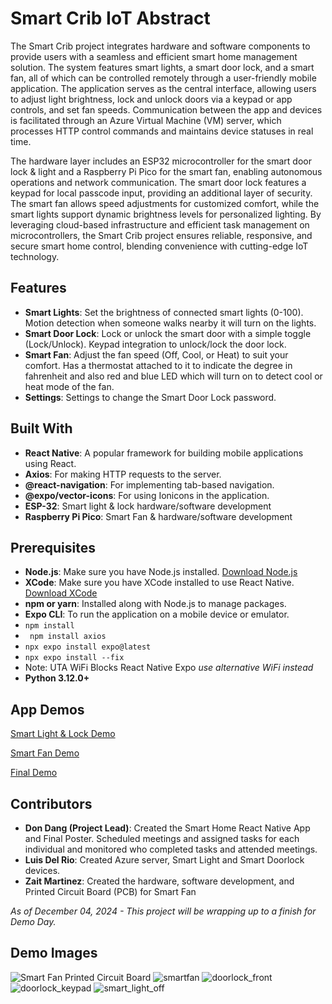 # Smart Crib IoT Abstract

The Smart Crib project integrates hardware and software components to provide users with a seamless and efficient smart home management solution. The system features smart lights, a smart door lock, and a smart fan, all of which can be controlled remotely through a user-friendly mobile application. The application serves as the central interface, allowing users to adjust light brightness, lock and unlock doors via a keypad or app controls, and set fan speeds. Communication between the app and devices is facilitated through an Azure Virtual Machine (VM) server, which processes HTTP control commands and maintains device statuses in real time.

The hardware layer includes an ESP32 microcontroller for the smart door lock & light and a Raspberry Pi Pico for the smart fan, enabling autonomous operations and network communication. The smart door lock features a keypad for local passcode input, providing an additional layer of security. The smart fan allows speed adjustments for customized comfort, while the smart lights support dynamic brightness levels for personalized lighting. By leveraging cloud-based infrastructure and efficient task management on microcontrollers, the Smart Crib project ensures reliable, responsive, and secure smart home control, blending convenience with cutting-edge IoT technology.

## Features

- **Smart Lights**: Set the brightness of connected smart lights (0-100). Motion detection when someone walks nearby it will turn on the lights.
- **Smart Door Lock**: Lock or unlock the smart door with a simple toggle (Lock/Unlock). Keypad integration to unlock/lock the door lock.
- **Smart Fan**: Adjust the fan speed (Off, Cool, or Heat) to suit your comfort. Has a thermostat attached to it to indicate the degree in fahrenheit and also red and blue LED which will turn on to detect cool or heat mode of the fan.
- **Settings**: Settings to change the Smart Door Lock password.

## Built With

- **React Native**: A popular framework for building mobile applications using React.
- **Axios**: For making HTTP requests to the server.
- **@react-navigation**: For implementing tab-based navigation.
- **@expo/vector-icons**: For using Ionicons in the application.
- **ESP-32**: Smart light & lock hardware/software development
- **Raspberry Pi Pico**: Smart Fan & hardware/software development

## Prerequisites

- **Node.js**: Make sure you have Node.js installed. [Download Node.js](https://nodejs.org/)
- **XCode**: Make sure you have XCode installed to use React Native. [Download XCode](https://developer.apple.com/xcode/)
- **npm or yarn**: Installed along with Node.js to manage packages.
- **Expo CLI**: To run the application on a mobile device or emulator.
- ```npm install```
- ``` npm install axios```
- ```npx expo install expo@latest```
- ```npx expo install --fix```
- Note: UTA WiFi Blocks React Native Expo *use alternative WiFi instead*
- **Python 3.12.0+**

## App Demos
[Smart Light & Lock Demo](https://www.youtube.com/watch?v=xLqYLixEVfE)

[Smart Fan Demo](https://www.youtube.com/shorts/cb8d_wNGdIk)

[Final Demo]()

## Contributors
-  **Don Dang (Project Lead)**: Created the Smart Home React Native App and Final Poster. Scheduled meetings and assigned tasks for each individual and monitored who completed tasks and attended meetings.
-  **Luis Del Rio**: Created Azure server, Smart Light and Smart Doorlock devices. 
-  **Zait Martinez**: Created the hardware, software development, and Printed Circuit Board (PCB) for Smart Fan

*As of December 04, 2024 - This project will be wrapping up to a finish for Demo Day.*

## Demo Images
![Smart Fan Printed Circuit Board](https://github.com/user-attachments/assets/38e58b25-7ef9-4a2c-a602-1b57cadaa950)
![smartfan](https://github.com/user-attachments/assets/228eeb5b-4c4a-4481-beed-48c52abebc90)
![doorlock_front](https://github.com/user-attachments/assets/7e719720-0bbe-4ef5-94f9-4bee3648675a)
![doorlock_keypad](https://github.com/user-attachments/assets/baf48498-03ff-4a5e-af4b-974112406d6c)
![smart_light_off](https://github.com/user-attachments/assets/37215d81-a919-42f2-9cb9-87bf2047a19b)

